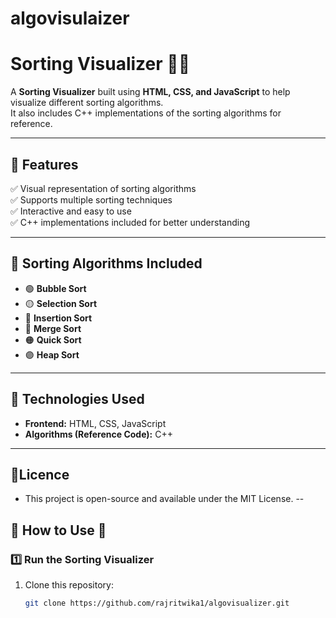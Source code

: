 # algovisulaizer
# Sorting Visualizer 🔢✨

A **Sorting Visualizer** built using **HTML, CSS, and JavaScript** to help visualize different sorting algorithms.  
It also includes C++ implementations of the sorting algorithms for reference.  

---

## 📌 Features
✅ Visual representation of sorting algorithms  
✅ Supports multiple sorting techniques  
✅ Interactive and easy to use  
✅ C++ implementations included for better understanding  

---

## 📌 Sorting Algorithms Included
- 🟢 **Bubble Sort**
- 🟡 **Selection Sort**
- 🔵 **Insertion Sort**
- 🔴 **Merge Sort**
- 🟠 **Quick Sort**
- 🟣 **Heap Sort**

---

## 📌 Technologies Used
- **Frontend:** HTML, CSS, JavaScript  
- **Algorithms (Reference Code):** C++  

---
## 📌Licence
- This project is open-source and available under the MIT License.
--

## 📌 How to Use 🚀
### **1️⃣ Run the Sorting Visualizer**
1. Clone this repository:
   ```sh
   git clone https://github.com/rajritwika1/algovisualizer.git
